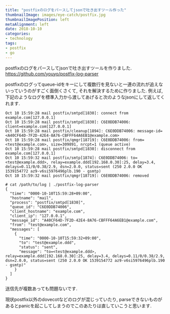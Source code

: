 ```yaml
---
title: "postfixのログをパースしてjsonで吐き出すツール作った"
thumbnailImage: images/eye-catch/postfix.jpg
thumbnailImagePosition: left
metaAlignment: left
date: 2018-10-10
categories:
- technology
tags:
- postfix
- go
---
```


postfixのログをパースしてjsonで吐き出すツールを作りました.  
https://github.com/youyo/postfix-log-parser  
  
postfixのログってqueue-idをキーにして複数行を見ないと一連の流れが追えないっていうのがすごく面倒くさくて, それを解決するために作りました. 例えば, 下記のようなログを標準入力から渡してあげると次のようなjsonにして返してくれます.

```
Oct 10 15:59:28 mail postfix/smtpd[1830]: connect from example.com[127.0.0.1]
Oct 10 15:59:28 mail postfix/smtpd[1830]: C6E0DDB74006: client=example.com[127.0.0.1]
Oct 10 15:59:28 mail postfix/cleanup[1894]: C6E0DDB74006: message-id=<A40CF64D-7F2D-42E4-8A76-CBFFF64A6EB1@example.com>
Oct 10 15:59:28 mail postfix/qmgr[18719]: C6E0DDB74006: from=<test@example.com>, size=309891, nrcpt=1 (queue active)
Oct 10 15:59:28 mail postfix/smtpd[1830]: disconnect from example.com[127.0.0.1]
Oct 10 15:59:32 mail postfix/smtp[1874]: C6E0DDB74006: to=<test@example.ddd>, relay=example.ddd[192.168.0.30]:25, delay=3.4, delays=0.11/0/0.38/2.9, dsn=2.0.0, status=sent (250 2.0.0 OK 1539154772 az9-v6si5976496plb.190 - gsmtp)
Oct 10 15:59:32 mail postfix/qmgr[18719]: C6E0DDB74006: removed
```

```
# cat /path/to/log | ./postfix-log-parser
{
  "time": "0000-10-10T15:59:28+09:00",
  "hostname": "mail",
  "process": "postfix/smtpd[1830]",
  "queue_id": "C6E0DDB74006",
  "client_hostname": "example.com",
  "client_ip": "127.0.0.1",
  "message_id": "A40CF64D-7F2D-42E4-8A76-CBFFF64A6EB1@example.com",
  "from": "test@example.com",
  "messages": [
    {
      "time": "0000-10-10T15:59:32+09:00",
      "to": "test@example.ddd",
      "status": "sent",
      "message": "to=<test@example.ddd>, relay=example.ddd[192.168.0.30]:25, delay=3.4, delays=0.11/0/0.38/2.9, dsn=2.0.0, status=sent (250 2.0.0 OK 1539154772 az9-v6si5976496plb.190 - gsmtp)"
    }
  ]
}
```

<!--more-->

送信先が複数あっても問題ないです.  
  
現状postfix以外のdovecotなどのログが混じっていたり, parseできないものがあるとpanicを起こしてしまうのでこのあたりは直していこうと思います.
